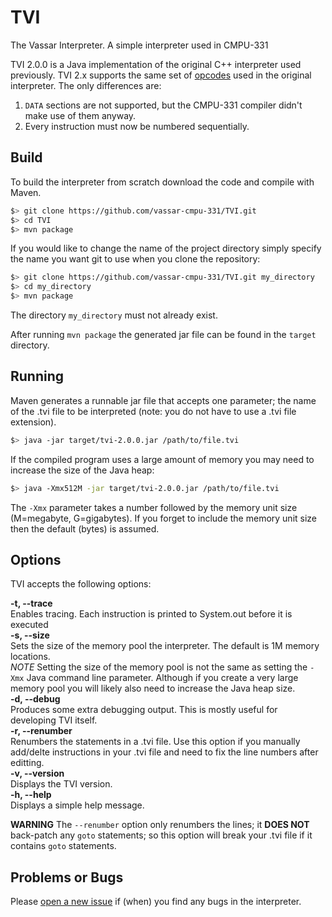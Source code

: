 # TVI
The Vassar Interpreter. A simple interpreter used in CMPU-331

TVI 2.0.0 is a Java implementation of the original C++ interpreter used previously. TVI 2.x supports the same set of [opcodes](http://www.cs.vassar.edu/~cs331/tvi/tvi.html) used in the original interpreter.  The only differences are:

1. `DATA` sections are not supported, but the CMPU-331 compiler didn't make use of them anyway.
2. Every instruction must now be numbered sequentially.

## Build
 
To build the interpreter from scratch download the code and compile with Maven.
 
```bash
$> git clone https://github.com/vassar-cmpu-331/TVI.git
$> cd TVI
$> mvn package
```
 
If you would like to change the name of the project directory simply specify the name you want git to use when you clone
the repository:

```bash
$> git clone https://github.com/vassar-cmpu-331/TVI.git my_directory
$> cd my_directory
$> mvn package
```
The directory `my_directory` must not already exist.

After running `mvn package` the generated jar file can be found in the `target` directory.

## Running

Maven generates a runnable jar file that accepts one parameter; the name of the .tvi file to be interpreted (note: you do not have to use a .tvi file extension).
```bash
$> java -jar target/tvi-2.0.0.jar /path/to/file.tvi
```
If the compiled program uses a large amount of memory you may need to increase the size of the Java heap:

```bash
$> java -Xmx512M -jar target/tvi-2.0.0.jar /path/to/file.tvi
```
The `-Xmx` parameter takes a number followed by the memory unit size (M=megabyte, G=gigabytes).  If you forget to include the memory unit size then the default (bytes) is assumed.

## Options

TVI accepts the following options:

**-t, --trace**  
 Enables tracing.  Each instruction is printed to System.out before it is executed  
**-s, --size**  
Sets the size of the memory pool the interpreter.  The default is 1M memory locations.  
*NOTE* Setting the size of the memory pool is not the same as setting the `-Xmx` Java command line parameter.  Although if you create a very large memory pool you will likely also need to increase the Java heap size.  
**-d, --debug**  
 Produces some extra debugging output. This is mostly useful for developing TVI itself.  
 **-r, --renumber**  
 Renumbers the statements in a .tvi file. Use this option if you manually add/delte instructions in your .tvi file and need to fix the line numbers after editting.  
 **-v, --version**  
 Displays the TVI version.  
 **-h, --help**  
 Displays a simple help message.
 
 **WARNING**
 The `--renumber` option only renumbers the lines; it **DOES NOT** back-patch any `goto` statements; so this option will break your .tvi file if it contains `goto` statements.
 
## Problems or Bugs
 
Please [open a new issue](https://github.com/vassar-cmpu-331/tvi/issues) if (when) you find any bugs in the interpreter.
 
